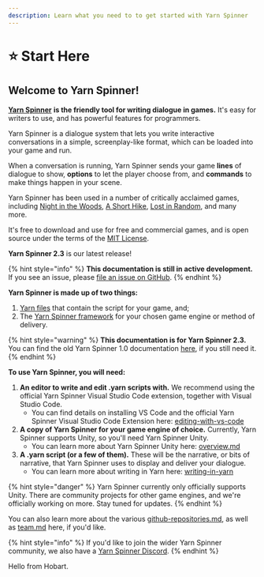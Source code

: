 ```yaml
---
description: Learn what you need to to get started with Yarn Spinner
---
```


# ⭐ Start Here

## **Welcome to Yarn Spinner!**

[**Yarn Spinner**](https://yarnspinner.dev) **is the friendly tool for writing dialogue in games.** It's easy for writers to use, and has powerful features for programmers.

Yarn Spinner is a dialogue system that lets you write interactive conversations in a simple, screenplay-like format, which can be loaded into your game and run.

When a conversation is running, Yarn Spinner sends your game **lines** of dialogue to show, **options** to let the player choose from, and **commands** to make things happen in your scene.

Yarn Spinner has been used in a number of critically acclaimed games, including [Night in the Woods](http://nightinthewoods.com), [A Short Hike](https://ashorthike.com), [Lost in Random](https://www.ea.com/en-au/games/lost-in-random), and many more.

It's free to download and use for free and commercial games, and is open source under the terms of the [MIT License](https://choosealicense.com/licenses/mit/).

**Yarn Spinner 2.3** is our latest release!

{% hint style="info" %}
**This documentation is still in active development.** If you see an issue, please [file an issue on GitHub](https://github.com/YarnSpinnerTool/YSDocs/issues/new).
{% endhint %}

**Yarn Spinner is made up of two things:**

1. [Yarn files](tutorials/editing-yarn-scripts.md) that contain the script for your game, and;
2. The [Yarn Spinner framework](using-yarnspinner-with-unity/overview.md) for your chosen game engine or method of delivery.

{% hint style="warning" %}
**This documentation is for Yarn Spinner 2.3.** You can find the old Yarn Spinner 1.0 documentation [here](https://yarnspinner.dev/docs/), if you still need it.
{% endhint %}

**To use Yarn Spinner, you will need:**

1. **An editor to write and edit .yarn scripts with.** We recommend using the official Yarn Spinner Visual Studio Code extension, together with Visual Studio Code.
   * You can find details on installing VS Code and the official Yarn Spinner Visual Studio Code Extension here: [editing-with-vs-code](getting-started/editing-with-vs-code/ "mention")
2. **A copy of Yarn Spinner for your game engine of choice.** Currently, Yarn Spinner supports Unity, so you'll need Yarn Spinner Unity.
   * You can learn more about Yarn Spinner Unity here: [overview.md](using-yarnspinner-with-unity/overview.md "mention")
3. **A .yarn script (or a few of them).** These will be the narrative, or bits of narrative, that Yarn Spinner uses to display and deliver your dialogue.
   * You can learn more about writing in Yarn here: [writing-in-yarn](getting-started/writing-in-yarn/ "mention")

{% hint style="danger" %}
Yarn Spinner currently only officially supports Unity. There are community projects for other game engines, and we're officially working on more. Stay tuned for updates.
{% endhint %}

You can also learn more about the various [github-repositories.md](about/github-repositories.md "mention"), as well as [team.md](about/team.md "mention") here, if you'd like.

{% hint style="info" %}
If you'd like to join the wider Yarn Spinner community, we also have a [Yarn Spinner Discord](https://discord.gg/yarnspinner).
{% endhint %}

Hello from Hobart.
